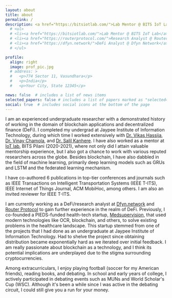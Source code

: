 ```yaml
---
layout: about
title: about
permalink: /
description: <a href="https://bitsiotlab.com/">Lab Mentor @ BITS IoT Lab</a> | <a href="https://routerprotocol.com/">Research Analyst @ Router Protocol</a> | <a href="https://dfyn.network/">DeFi Analyst @ Dfyn Network</a>
  # <ul>
  # <li><a href="https://bitsiotlab.com/">Lab Mentor @ BITS IoT Lab</a></li>
  # <li><a href="https://routerprotocol.com/">Research Analyst @ Router Protocol</a></li>
  # <li><a href="https://dfyn.network/">DeFi Analyst @ Dfyn Network</a></li>
  # </ul>

profile:
  align: right
  image: prof_pic.jpg
  # address: >
  #   <p>774 Sector 11, Vasundhara</p>
  #   <p>India</p>
  #   <p>Your City, State 12345</p>

news: false  # includes a list of news items
selected_papers: false # includes a list of papers marked as "selected={true}"
social: true  # includes social icons at the bottom of the page
---
```



I am an experienced undergraduate researcher with a demonstrated history of working in the domain of blockchain applications and decentralized finance (DeFi). I completed my undergrad at Jaypee Institute of Information Technology, during which time I worked extensively with [Dr. Vikas Hassija](https://scholar.google.com/citations?user=x4RT1ukAAAAJ&hl=en&oi=ao), [Dr. Vinay Chamola](https://www.bits-pilani.ac.in/pilani/vinaychamola/profile), and [Dr. Salil Kanhere](https://salilkanhere.net/). I have also worked as a mentor at [IoT lab](https://bitsiotlab.com/), BITS Pilani (2020-2021), where not only did I attain valuable mentorship experience, but I also got a chance to work with various reputed researchers across the globe. Besides blockchain, I have also dabbled in the field of machine learning, primarily deep learning models such as GRUs and LSTM and the federated learning mechanism. 

I have co-authored 6 publications in top-tier conferences and journals such as IEEE Transactions on Intelligent Transportation Systems (IEEE T-ITS), IEEE Internet of Things Journal, ACM MobiHoc, among others. I am also an invited reviewer for IEEE T-ITS.

I am currently working as a DeFi/research analyst at [Dfyn.network](https://dfyn.network/) and [Router Protocol](https://routerprotocol.com/) to gain further experience in the realm of DeFi. Previously, I co-founded a PIEDS-funded health-tech startup, [Medsupervision](https://medsupervision.com/), that used modern technologies like OCR, blockchain, and others, to solve existing problems in the healthcare landscape. This startup stemmed from one of the projects that I had done as an undergraduate at Jaypee Institute of Information Technology. Had to shelve the project since obtaining distribution became exponentially hard as we iterated over initial feedback. I am really passionate about blockchain as a technology, and I think its potential implications are underplayed due to the stigma surrounding cryptocurrencies. 

Among extracurriculars, I enjoy playing football (soccer for my American friends), reading books, and debating. In school and early years of college, I actively participated in debating events such as MUNs and World Scholar's Cup (WSC). Although it's been a while since I was active in the debating circuit, I could still give you a run for your money.

<!-- Write your biography here. Tell the world about yourself. Link to your favorite [subreddit](http://reddit.com). You can put a picture in, too. The code is already in, just name your picture `prof_pic.jpg` and put it in the `img/` folder.

Put your address / P.O. box / other info right below your picture. You can also disable any these elements by editing `profile` property of the YAML header of your `_pages/about.md`. Edit `_bibliography/papers.bib` and Jekyll will render your [publications page](/al-folio/publications/) automatically.

Link to your social media connections, too. This theme is set up to use [Font Awesome icons](http://fortawesome.github.io/Font-Awesome/) and [Academicons](https://jpswalsh.github.io/academicons/), like the ones below. Add your Facebook, Twitter, LinkedIn, Google Scholar, or just disable all of them. -->
